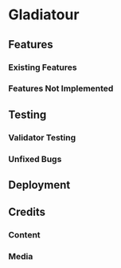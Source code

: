 # Gladiatour

## Features

### Existing Features

### Features Not Implemented

## Testing

### Validator Testing

### Unfixed Bugs

## Deployment

## Credits

### Content

### Media